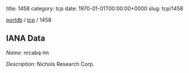 title: 1458
category: tcp
date: 1970-01-01T00:00:00+0000
slug: tcp/1458

[portdb](/) / [tcp](/category/tcp.html) / 1458


## IANA Data

_Name:_ nrcabq-lm

_Description:_ Nichols Research Corp.

